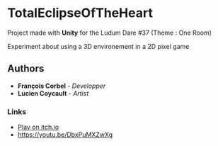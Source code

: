 # TotalEclipseOfTheHeart
Project made with **Unity** for the Ludum Dare #37 (Theme : One Room)

Experiment about using a 3D environement in a 2D pixel game

## Authors

* **François Corbel** - *Developper*
* **Lucien Coycault** - *Artist*

### Links

- [Play on itch.io](https://octostudio.itch.io/total-eclipse-of-the-heart)
- https://youtu.be/DbxPuMXZwXg
